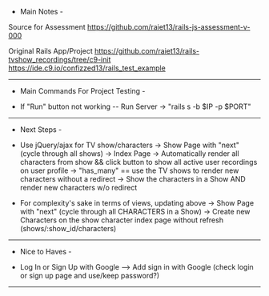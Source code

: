 - Main Notes - 

Source for Assessment
    https://github.com/raiet13/rails-js-assessment-v-000
    
Original Rails App/Project
    https://github.com/raiet13/rails-tvshow_recordings/tree/c9-init
    https://ide.c9.io/confizzed13/rails_test_example


- - - - - - - - - - - - - - - - - - - - - - - - - - - - - - - - - - - - 

- Main Commands For Project Testing -

- If "Run" button not working -- Run Server -> "rails s -b $IP -p $PORT"



- - - - - - - - - - - - - - - - - - - - - - - - - - - - - - - - - - - - 

- Next Steps - 

- Use jQuery/ajax for TV show/characters
    -> Show Page with "next" (cycle through all shows)
    -> Index Page -> Automatically render all characters from show && click button to show all active user recordings on user profile
    -> "has_many" == use the TV shows to render new characters without a redirect
        -> Show the characters in a Show AND render new characters w/o redirect

- For complexity's sake in terms of views, updating above
    -> Show Page with "next" (cycle through all CHARACTERS in a Show)
    -> Create new Characters on the show character index page without refresh (shows/:show_id/characters)

- - - - - - - - - - - - - - - - - - - - - - - - - - - - - - - - - - - - 

- Nice to Haves - 

- Log In or Sign Up with Google --> Add sign in with Google (check login or sign up page and use/keep password?)



- - - - - - - - - - - - - - - - - - - - - - - - - - - - - - - - - - - - 
